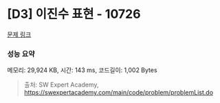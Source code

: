 # [D3] 이진수 표현 - 10726 

[문제 링크](https://swexpertacademy.com/main/code/problem/problemDetail.do?contestProbId=AXRSXf_a9qsDFAXS) 

### 성능 요약

메모리: 29,924 KB, 시간: 143 ms, 코드길이: 1,002 Bytes



> 출처: SW Expert Academy, https://swexpertacademy.com/main/code/problem/problemList.do